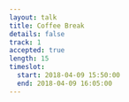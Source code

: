 ```yaml
---
layout: talk
title: Coffee Break
details: false
track: 1
accepted: true
length: 15
timeslot:
  start: 2018-04-09 15:50:00
  end: 2018-04-09 16:05:00
---
```


<!-- empty //-->
